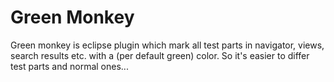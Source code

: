 # Green Monkey

Green monkey is eclipse plugin which mark all test parts in navigator, views, search results etc. with a (per default green) color. So it's easier to differ test parts and normal ones...
